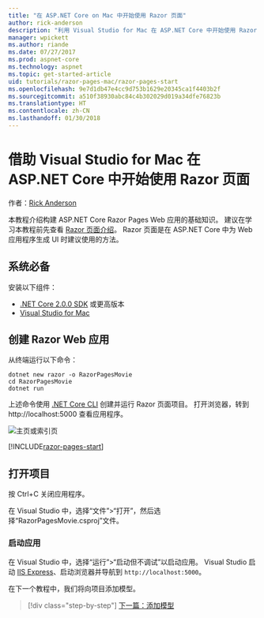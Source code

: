 ```yaml
---
title: "在 ASP.NET Core on Mac 中开始使用 Razor 页面"
author: rick-anderson
description: "利用 Visual Studio for Mac 在 ASP.NET Core 中开始使用 Razor 页面"
manager: wpickett
ms.author: riande
ms.date: 07/27/2017
ms.prod: aspnet-core
ms.technology: aspnet
ms.topic: get-started-article
uid: tutorials/razor-pages-mac/razor-pages-start
ms.openlocfilehash: 9e7d1db47e4cc9d753b1629e20345ca1f4403b2f
ms.sourcegitcommit: a510f38930abc84c4b302029d019a34dfe76823b
ms.translationtype: HT
ms.contentlocale: zh-CN
ms.lasthandoff: 01/30/2018
---
```

# <a name="getting-started-with-razor-pages-in-aspnet-core-with-visual-studio-for-mac"></a>借助 Visual Studio for Mac 在 ASP.NET Core 中开始使用 Razor 页面

作者：[Rick Anderson](https://twitter.com/RickAndMSFT)

本教程介绍构建 ASP.NET Core Razor Pages Web 应用的基础知识。 建议在学习本教程前先查看 [Razor 页面介绍](xref:mvc/razor-pages/index)。 Razor 页面是在 ASP.NET Core 中为 Web 应用程序生成 UI 时建议使用的方法。

## <a name="prerequisites"></a>系统必备

安装以下组件：

* [.NET Core 2.0.0 SDK](https://www.microsoft.com/net/core) 或更高版本
* [Visual Studio for Mac](https://www.visualstudio.com/vs/visual-studio-mac/)

## <a name="create-a-razor-web-app"></a>创建 Razor Web 应用

从终端运行以下命令：

```console
dotnet new razor -o RazorPagesMovie
cd RazorPagesMovie
dotnet run
```

上述命令使用 [.NET Core CLI](https://docs.microsoft.com/dotnet/core/tools/dotnet) 创建并运行 Razor 页面项目。 打开浏览器，转到 http://localhost:5000 查看应用程序。

![主页或索引页](../razor-pages/razor-pages-start/_static/home.png)

[!INCLUDE[razor-pages-start](../../includes/RP/razor-pages-start.md)]

## <a name="open-the-project"></a>打开项目

按 Ctrl+C 关闭应用程序。

在 Visual Studio 中，选择“文件”>“打开”，然后选择“RazorPagesMovie.csproj”文件。

### <a name="launch-the-app"></a>启动应用

在 Visual Studio 中，选择“运行”>“启动但不调试”以启动应用。 Visual Studio 启动 [IIS Express](https://docs.microsoft.com/iis/extensions/introduction-to-iis-express/iis-express-overview)、启动浏览器并导航到 `http://localhost:5000`。

在下一个教程中，我们将向项目添加模型。

>[!div class="step-by-step"]
[下一篇：添加模型](xref:tutorials/razor-pages-mac/model)

